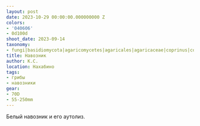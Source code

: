 ```yaml
---
layout: post
date: 2023-10-29 00:00:00.000000000 Z
colors:
- '040606'
- 0d100d
shoot_date: 2023-09-14
taxonomy:
- fungi|basidiomycota|agaricomycetes|agaricales|agaricaceae|coprinus|coprinus comatus
title: Навозник
author: К.С.
location: Нахабино
tags:
- грибы
- навозники
gear:
- 70D
- 55-250mm
---
```

Белый навозник и его аутолиз.

